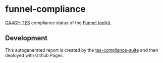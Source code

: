 # funnel-compliance

[GA4GH TES](https://ga4gh.github.io/task-execution-schemas/docs/) compliance status of the [Funnel toolkit](https://github.com/ohsu-comp-bio/funnel).

## Development

This autogenerated report is created by the [tes-compliance-suite](https://github.com/elixir-cloud-aai/tes-compliance-suite) and then deployed with Github Pages.
